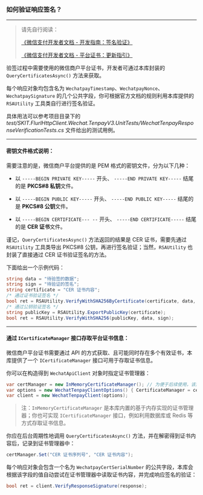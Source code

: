 ﻿### 如何验证响应签名？

---

> 请先自行阅读：
>
> [《微信支付开发者文档 - 开发指南：签名验证》](https://pay.weixin.qq.com/wiki/doc/apiv3/wechatpay/wechatpay4_1.shtml)
>
> [《微信支付开发者文档 - 平台证书：更新指引》](https://pay.weixin.qq.com/wiki/doc/apiv3/wechatpay/wechatpay5_0.shtml)

验签过程中需要使用的微信商户平台证书，开发者可通过本库封装的 `QueryCertificatesAsync()` 方法来获取。

每个响应对象均包含名为 `WechatpayTimestamp`、`WechatpayNonce`、`WechatpaySignature` 的几个公共字段，你可根据官方文档的规则利用本库提供的 `RSAUtility` 工具类自行进行签名验证。

具体用法可以参考项目目录下的 _test/SKIT.FlurlHttpClient.Wechat.TenpayV3.UnitTests/WechatTenpayResponseVerificationTests.cs_ 文件给出的测试用例。

---

#### 密钥文件格式说明：

需要注意的是，微信商户平台提供的是 PEM 格式的密钥文件，分为以下几种：

-   以 `-----BEGIN PRIVATE KEY-----` 开头、 `-----END PRIVATE KEY-----` 结尾的是 **PKCS#8 私钥**文件。

-   以 `-----BEGIN PUBLIC KEY-----` 开头、 `-----END PUBLIC KEY-----` 结尾的是 **PKCS#8 公钥**文件。

-   以 `-----BEGIN CERTIFICATE--- --` 开头、 `-----END CERTIFICATE-----` 结尾的是 **CER 证书**文件。

谨记，`QueryCertificatesAsync()` 方法返回的结果是 CER 证书，需要先通过 `RSAUtility` 工具类导出 PKCS#8 公钥，再进行签名验证；当然，`RSAUtility` 也封装了直接通过 CER 证书验证签名的方法。

下面给出一个示例代码：

```csharp
string data = "待验签的数据";
string sign = "待验证的签名";
string certificate = "CER 证书内容";
/* 通过证书验证签名 */
bool ret = RSAUtility.VerifyWithSHA256ByCertificate(certificate, data, sign);
/* 通过公钥验证签名 */
string publicKey = RSAUtility.ExportPublicKey(certificate);
bool ret = RSAUtility.VerifyWithSHA256(publicKey, data, sign);
```

---

#### 通过 `ICertificateManager` 接口存取平台证书信息：

微信商户平台证书需要通过 API 的方式获取、且可能同时存在多个有效证书，本库提供了一个 `ICertificateManager` 接口可用于存取证书信息。

你可以在构造得到 `WechatApiClient` 对象时指定证书管理器：

```csharp
var certManager = new InMemoryCertificateManager(); // 为便于后续使用，该对象可使用全局单例的方式声明
var options = new WechatTenpayClientOptions() { CertificateManager = certManager };
var client = new WechatTenpayClient(options);
```

> 注：`InMemoryCertificateManager` 是本库内置的基于内存实现的证书管理器；你也可实现 `ICertificateManager` 接口，例如利用数据库或 Redis 等方式存取证书信息。

你应在后台周期性地调用 `QueryCertificatesAsync()` 方法，并在解密得到证书内容后，记录到证书管理器中：

```csharp
certManager.Set("CER 证书序列号", "CER 证书内容");
```

每个响应对象会包含一个名为 `WechatpayCertSerialNumber` 的公共字段，本库会根据该字段的值自动尝试在证书管理器中读取证书内容，并完成响应签名的验证：

```csharp
bool ret = client.VerifyResponseSignature(response);
```
